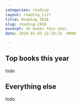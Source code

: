 ```yaml
---
categories: reading
layout: reading_list
title: Reading 2018
slug: reading-2018
excerpt: 45 books this year.
date: 2019-01-03 12:10:15 -0800

---
```

## Top books this year

todo

## Everything else

todo
